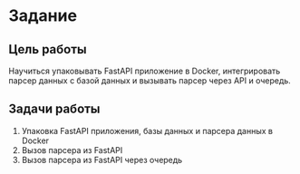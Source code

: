 # Задание

## Цель работы
Научиться упаковывать FastAPI приложение в Docker, интегрировать парсер данных с базой данных и вызывать парсер через API и очередь.

## Задачи работы
1. Упаковка FastAPI приложения, базы данных и парсера данных в Docker
2. Вызов парсера из FastAPI
3. Вызов парсера из FastAPI через очередь
